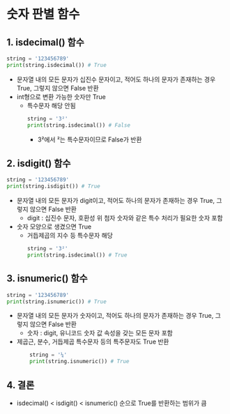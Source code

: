 # 숫자 판별 함수
## 1. isdecimal() 함수
```python
string = '123456789'
print(string.isdecimal()) # True
```
- 문자열 내의 모든 문자가 십진수 문자이고, 적어도 하나의 문자가 존재하는 경우 True, 그렇지 않으면 False 반환
- int형으로 변환 가능한 숫자만 True
    - 특수문자 해당 안됨
        ```python
        string = '3²'
        print(string.isdecimal()) # False
        ```
        - 3²에서 ²는 특수문자이므로 False가 반환

## 2. isdigit() 함수
```python
string = '123456789'
print(string.isdigit()) # True
```
- 문자열 내의 모든 문자가 digit이고, 적어도 하나의 문자가 존재하는 경우 True, 그렇지 않으면 False 반환
    - digit : 십진수 문자, 호환성 위 첨자 숫자와 같은 특수 처리가 필요한 숫자 포함
- 숫자 모양으로 생겼으면 True
    - 거듭제곱의 지수 등 특수문자 해당
        ```python
        string = '3²'
        print(string.isdecimal()) # True
        ```

## 3. isnumeric() 함수
```python
string = '123456789'
print(string.isnumeric()) # True
```
- 문자열 내의 모든 문자가 숫자이고, 적어도 하나의 문자가 존재하는 경우 True, 그렇지 않으면 False 반환
    - 숫자 : digit, 유니코드 숫자 값 속성을 갖는 모든 문자 포함
- 제곱근, 분수, 거듭제곱 특수문자 등의 특주문자도 True 반환
    ```python
        string = '¼'
        print(string.isnumeric()) # True
    ```

## 4. 결론
- isdecimal() < isdigit() < isnumeric() 순으로 True를 반환하는 범위가 큼